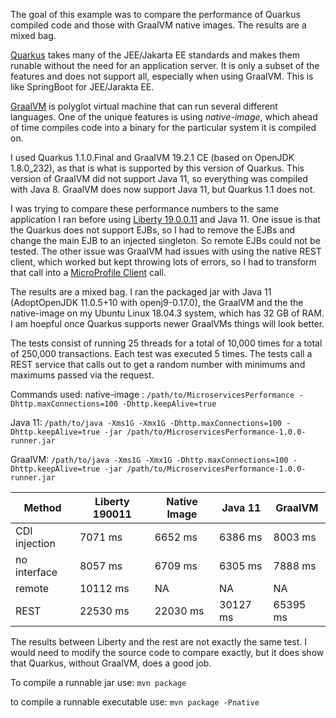 The goal of this example was to compare the performance of Quarkus compiled code and those with GraalVM native images.  The results are a mixed bag.

[Quarkus](https://quarkus.io) takes many of the JEE/Jakarta EE standards and makes them runable without the need for an application server.  It is only a subset of the features and does not support all, especially when using GraalVM.  This is like SpringBoot for JEE/Jarakta EE.

[GraalVM](https://www.graalvm.org) is polyglot virtual machine that can run several different languages.  One of the unique features is using *native-image*, which ahead of time compiles code into a binary for the particular system it is compiled on.  

I used Quarkus 1.1.0.Final and GraalVM 19.2.1 CE (based on OpenJDK 1.8.0_232), as that is what is supported by this version of Quarkus.  This version of GraalVM did not support Java 11, so everything was compiled with Java 8.  GraalVM does now support Java 11, but Quarkus 1.1 does not.

I was trying to compare these performance numbers to the same application I ran before using [Liberty 19.0.0.11](https://github.com/bpaskin/JavaExamples/tree/master/MicroservicesPerformance) and Java 11. One issue is that the Quarkus does not support EJBs, so I had to remove the EJBs and change the main EJB to an injected singleton.  So remote EJBs could not be tested.  The other issue was GraalVM had issues with using the native REST client, which worked but kept throwing lots of errors, so I had to transform that call into a [MicroProfile Client](https://github.com/eclipse/microprofile-rest-client) call.  

The results are a mixed bag.  I ran the packaged jar with Java 11 (AdoptOpenJDK 11.0.5+10 with openj9-0.17.0), the GraalVM and the the native-image on my Ubuntu Linux 18.04.3 system, which has 32 GB of RAM.  I am hoepful once Quarkus supports newer GraalVMs things will look better.

The tests consist of running 25 threads for a total of 10,000 times for a total of 250,000 transactions. Each test was executed 5 times. The tests call a REST service that calls out to get a random number with minimums and maximums passed via the request.

Commands used:
native-image : 
`/path/to/MicroservicesPerformance -Dhttp.maxConnections=100 -Dhttp.keepAlive=true`

Java 11: `/path/to/java -Xms1G -Xmx1G -Dhttp.maxConnections=100 -Dhttp.keepAlive=true -jar /path/to/MicroservicesPerformance-1.0.0-runner.jar`

GraalVM:
`/path/to/java -Xms1G -Xmx1G -Dhttp.maxConnections=100 -Dhttp.keepAlive=true -jar /path/to/MicroservicesPerformance-1.0.0-runner.jar`


| Method | Liberty 190011 | Native Image | Java 11 | GraalVM |
| ------ | -------------- | ------------ | ------- | ------- |
| CDI injection | 7071 ms | 6652 ms | 6386 ms | 8003 ms |
| no interface | 8057 ms | 6709 ms | 6305 ms | 7888 ms|
| remote | 10112 ms | NA | NA | NA|
| REST | 22530 ms | 22030 ms | 30127 ms | 65395 ms |

The results between Liberty and the rest are not exactly the same test.  I would need to modify the source code to compare exactly, but it does show that Quarkus, without GraalVM, does a good job.

To compile a runnable jar use: `mvn package`

to compile a runnable executable use: `mvn package -Pnative`
